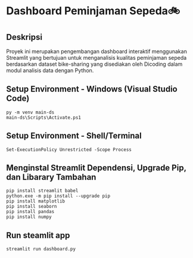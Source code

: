 # Dashboard Peminjaman Sepeda🚲

## Deskripsi
Proyek ini merupakan pengembangan dashboard interaktif menggunakan Streamlit yang bertujuan untuk menganalisis kualitas peminjaman sepeda berdasarkan dataset bike-sharing yang disediakan oleh Dicoding dalam modul analisis data dengan Python. 

## Setup Environment - Windows (Visual Studio Code)
```
py -m venv main-ds
main-ds\Scripts\Activate.ps1
```

## Setup Environment - Shell/Terminal
```
Set-ExecutionPolicy Unrestricted -Scope Process
```

## Menginstal Streamlit Dependensi, Upgrade Pip, dan Libarary Tambahan
```
pip install streamlit babel
python.exe -m pip install --upgrade pip
pip install matplotlib
pip install seaborn
pip install pandas
pip install numpy
```

## Run steamlit app
```
streamlit run dashboard.py
```
